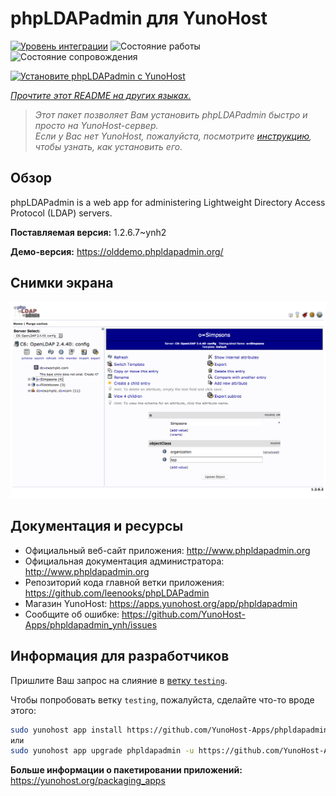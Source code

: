 <!--
Важно: этот README был автоматически сгенерирован <https://github.com/YunoHost/apps/tree/master/tools/readme_generator>
Он НЕ ДОЛЖЕН редактироваться вручную.
-->

# phpLDAPadmin для YunoHost

[![Уровень интеграции](https://apps.yunohost.org/badge/integration/phpldapadmin)](https://ci-apps.yunohost.org/ci/apps/phpldapadmin/)
![Состояние работы](https://apps.yunohost.org/badge/state/phpldapadmin)
![Состояние сопровождения](https://apps.yunohost.org/badge/maintained/phpldapadmin)

[![Установите phpLDAPadmin с YunoHost](https://install-app.yunohost.org/install-with-yunohost.svg)](https://install-app.yunohost.org/?app=phpldapadmin)

*[Прочтите этот README на других языках.](./ALL_README.md)*

> *Этот пакет позволяет Вам установить phpLDAPadmin быстро и просто на YunoHost-сервер.*  
> *Если у Вас нет YunoHost, пожалуйста, посмотрите [инструкцию](https://yunohost.org/install), чтобы узнать, как установить его.*

## Обзор

phpLDAPadmin is a web app for administering Lightweight Directory Access Protocol (LDAP) servers.

**Поставляемая версия:** 1.2.6.7~ynh2

**Демо-версия:** <https://olddemo.phpldapadmin.org/>

## Снимки экрана

![Снимок экрана phpLDAPadmin](./doc/screenshots/screenshot.png)

## Документация и ресурсы

- Официальный веб-сайт приложения: <http://www.phpldapadmin.org>
- Официальная документация администратора: <http://www.phpldapadmin.org>
- Репозиторий кода главной ветки приложения: <https://github.com/leenooks/phpLDAPadmin>
- Магазин YunoHost: <https://apps.yunohost.org/app/phpldapadmin>
- Сообщите об ошибке: <https://github.com/YunoHost-Apps/phpldapadmin_ynh/issues>

## Информация для разработчиков

Пришлите Ваш запрос на слияние в [ветку `testing`](https://github.com/YunoHost-Apps/phpldapadmin_ynh/tree/testing).

Чтобы попробовать ветку `testing`, пожалуйста, сделайте что-то вроде этого:

```bash
sudo yunohost app install https://github.com/YunoHost-Apps/phpldapadmin_ynh/tree/testing --debug
или
sudo yunohost app upgrade phpldapadmin -u https://github.com/YunoHost-Apps/phpldapadmin_ynh/tree/testing --debug
```

**Больше информации о пакетировании приложений:** <https://yunohost.org/packaging_apps>
